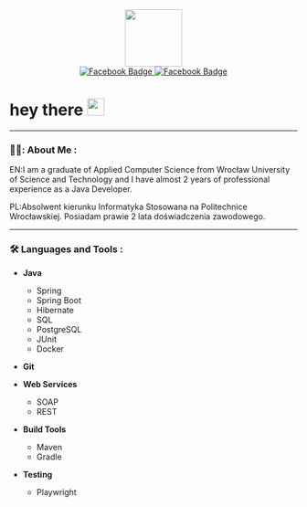 
<div id="header" align="center">
  <img src="https://media.giphy.com/media/RN8FdaB6T1bkkI5n4I/giphy.gif" width="100"/>
</div>

<div id="badges" align="center">
  <a href="https://www.facebook.com/kiryl.kulbachynski">
    <img src="https://img.shields.io/badge/Facebook-blue?style=for-the-badge&logo=facebook&logoColor=white" alt="Facebook Badge"/>
  </a>
  <a href="https://www.instagram.com/kirill.kulba.22/">
    <img src="https://img.shields.io/badge/Instagram-E4405F?style=for-the-badge&logo=instagram&logoColor=white" alt="Facebook Badge"/>
  </a>
</div>

<h1>
  hey there
  <img src="https://media.giphy.com/media/hvRJCLFzcasrR4ia7z/giphy.gif" width="30px"/>
</h1>

---

### 👨‍💻: About Me :
EN:I am a graduate of Applied Computer Science from Wrocław University of Science and Technology and I have almost 2 years of professional experience as a Java Developer.

PL:Absolwent kierunku Informatyka Stosowana na Politechnice Wrocławskiej. Posiadam prawie 2 lata doświadczenia zawodowego.

---

### :hammer_and_wrench: Languages and Tools :
<div>
  
- **Java**
  - Spring
  - Spring Boot
  - Hibernate
  - SQL
  - PostgreSQL
  - JUnit
  - Docker

- **Git**

- **Web Services**
  - SOAP
  - REST

- **Build Tools**
  - Maven
  - Gradle

- **Testing**
  - Playwright
</div>


<!--
**kirill2011228/kirill2011228** is a ✨ _special_ ✨ repository because its `README.md` (this file) appears on your GitHub profile.

Here are some ideas to get you started:

- 🔭 I’m currently working on ...
- 🌱 I’m currently learning ...
- 👯 I’m looking to collaborate on ...
- 🤔 I’m looking for help with ...
- 💬 Ask me about ...
- 📫 How to reach me: ...
- 😄 Pronouns: ...
- ⚡ Fun fact: ...
-->
